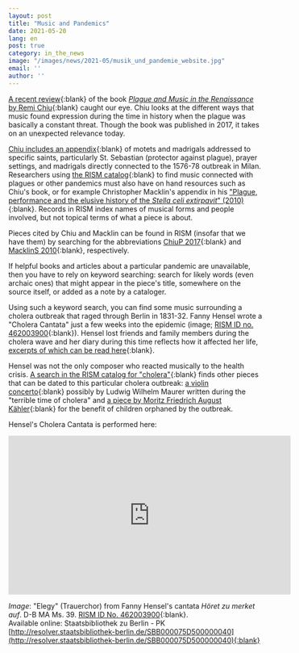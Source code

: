 ```yaml
---
layout: post
title: "Music and Pandemics"
date: 2021-05-20
lang: en
post: true
category: in_the_news
image: "/images/news/2021-05/musik_und_pandemie_website.jpg"
email: ''
author: ''
---
```


[A recent review](https://doi.org/10.1525/jams.2020.73.2.397){:blank} of the book [_Plague and Music in the Renaissance_ by Remi Chiu](https://doi.org/10.1017/9781316271476){:blank} caught our eye. Chiu looks at the different ways that music found expression during the time in history when the plague was basically a constant threat. Though the book was published in 2017, it takes on an unexpected relevance today.  

[Chiu includes an appendix](https://doi.org/10.1017/9781316271476.009){:blank} of motets and madrigals addressed to specific saints, particularly St. Sebastian (protector against plague), prayer settings, and madrigals directly connected to the 1576-78 outbreak in Milan. Researchers using [the RISM catalog](https://opac.rism.info/index.php?id=4){:blank} to find music connected with plagues or other pandemics must also have on hand resources such as Chiu's book, or for example Christopher Macklin's appendix in his ["Plague, performance and the elusive history of the _Stella celi extirpavit_" (2010)](https://www.jstor.org/stable/40800907){:blank}. Records in RISM index names of musical forms and people involved, but not topical terms of what a piece is about.  

Pieces cited by Chiu and Macklin can be found in RISM (insofar that we have them) by searching for the abbreviations [ChiuP 2017](https://opac.rism.info/metaopac/perma.do?v=rism&q=-1%3d%22lit50006433%22){:blank} and [MacklinS 2010](https://opac.rism.info/metaopac/perma.do?v=rism&q=-1%3d%22lit50006435%22){:blank}, respectively.  

If helpful books and articles about a particular pandemic are unavailable, then you have to rely on keyword searching: search for likely words (even archaic ones) that might appear in the piece's title, somewhere on the source itself, or added as a note by a cataloger.  

Using such a keyword search, you can find some music surrounding a cholera outbreak that raged through Berlin in 1831-32.  Fanny Hensel wrote a "Cholera Cantata" just a few weeks into the epidemic (image; [RISM ID no. 462003900](https://opac.rism.info/search?id=462003900&View=rism){:blank}). Hensel lost friends and family members during the cholera wave and her diary during this time reflects how it affected her life, [excerpts of which can be read here](https://wophil.org/fanny-mendelssohns-response-to-the-epidemic-of-1831/){:blank}.  

Hensel was not the only composer who reacted musically to the health crisis. [A search in the RISM catalog for "cholera"](https://opac.rism.info/search?View=rism&q=cholera){:blank} finds other pieces that can be dated to this particular cholera outbreak: [a violin concerto](https://opac.rism.info/search?id=201009077&View=rism){:blank} possibly by Ludwig Wilhelm Maurer written during the "terrible time of cholera" and [a piece by Moritz Friedrich August Kähler](https://opac.rism.info/search?id=464121100&View=rism){:blank} for the benefit of children orphaned by the outbreak.  

Hensel's Cholera Cantata is performed here:  

<iframe width="560" height="315" src="https://www.youtube.com/embed/aOhFHoMEQvI" title="YouTube video player" frameborder="0" allow="accelerometer; autoplay; clipboard-write; encrypted-media; gyroscope; picture-in-picture" allowfullscreen></iframe>   
 
_Image_: "Elegy" (Trauerchor) from Fanny Hensel's cantata _Höret zu merket auf_.
D-B  MA Ms. 39. [RISM ID No. 462003900](https://opac.rism.info/search?id=462003900&View=rism){:blank}.  
Available online: Staatsbibliothek zu Berlin - PK [http://resolver.staatsbibliothek-berlin.de/SBB000075D500000040](http://resolver.staatsbibliothek-berlin.de/SBB000075D500000040){:blank}
